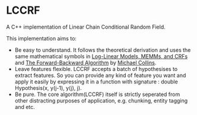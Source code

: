 LCCRF
=====

A C++ implementation of Linear Chain Conditional Random Field. 

This implementation aims to:

* Be easy to understand. It follows the theoretical derivation and uses the same mathematical symbols in [Log-Linear Models, MEMMs, and CRFs](http://www.cs.columbia.edu/~mcollins/crf.pdf) and [The Forward-Backward Algorithm](http://www.cs.columbia.edu/~mcollins/fb.pdf) by [Michael Collins](http://www.cs.columbia.edu/~mcollins/).
* Leave features flexible. LCCRF accepts a batch of hypothesises to extract features. So you can provide any kind of feature you want and apply it easily by expressing it in a function with signature : double Hypothesis(x, y(j-1), y(j), j).
* Be pure. The core algorithm(LCCRF) itself is strictly seperated from other distracting purposes of application, e.g. chunking, entity tagging and etc.

